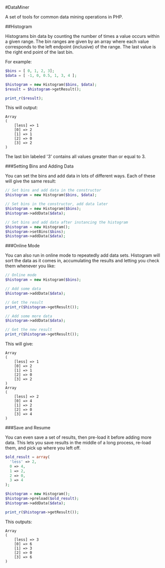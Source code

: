 #DataMiner

A set of tools for common data mining operations in PHP.

##Histogram


Histograms bin data by counting the number of times a value occurs within a given range. The bin ranges are given by an array where each value corresponds to the left endpoint (inclusive) of the range. The last value is the right end point of the last bin.

For example:

```php
$bins = [ 0, 1, 2, 3];
$data = [ -1, 0, 0.5, 1, 3, 4 ];

$histogram = new Histogram($bins, $data);
$result = $histogram->getResult();

print_r($result);
```

This will output:

```
Array
(
    [less] => 1
    [0] => 2
    [1] => 1
    [2] => 0
    [3] => 2
)
```
The last bin labeled '3' contains all values greater than or equal to 3.

###Setting Bins and Adding Data

You can set the bins and add data in lots of different ways. Each of these will give the same result:

```php
// Set bins and add data in the constructor
$histogram = new Histogram($bins, $data);

// Set bins in the constructor, add data later
$histogram = new Histogram($bins);
$histogram->addData($data);

// Set bins and add data after instancing the histogram
$histogram = new Histogram();
$histogram->setBins($bins);
$histogram->addData($data);
```

###Online Mode

You can also run in online mode to repeatedly add data sets. Histogram will sort the data as it comes in, accumulating the results and letting you check them whenever you like:

```php
// Online mode
$histogram = new Histogram($bins);

// Add some data
$histogram->addData($data);

// Get the result
print_r($histogram->getResult());

// Add some more data
$histogram->addData($data);

// Get the new result
print_r($histogram->getResult());
```

This will give:

```
Array
(
    [less] => 1
    [0] => 2
    [1] => 1
    [2] => 0
    [3] => 2
)
Array
(
    [less] => 2
    [0] => 4
    [1] => 2
    [2] => 0
    [3] => 4
)
```

###Save and Resume

You can even save a set of results, then pre-load it before adding more data. This lets you save results in the middle of a long process, re-load them, and pick up where you left off.

```php
$old_result = array(
  'less' => 2,
  0 => 4,
  1 => 2, 
  2 => 0,
  3 => 4
);

$histogram = new Histogram();
$histogram->preload($old_result);
$histogram->addData($data);

print_r($histogram->getResult());
```

This outputs:

```
Array
(
    [less] => 3
    [0] => 6
    [1] => 3
    [2] => 0
    [3] => 6
)
```
